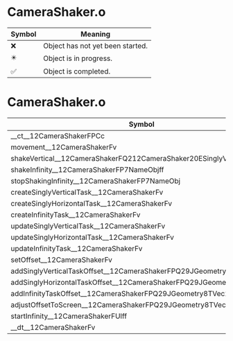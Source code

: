 # CameraShaker.o
| Symbol | Meaning 
| ------------- | ------------- 
| :x: | Object has not yet been started. 
| :eight_pointed_black_star: | Object is in progress. 
| :white_check_mark: | Object is completed. 


# CameraShaker.o
| Symbol | Decompiled? |
| ------------- | ------------- |
| __ct__12CameraShakerFPCc | :white_check_mark: |
| movement__12CameraShakerFv | :white_check_mark: |
| shakeVertical__12CameraShakerFQ212CameraShaker20ESinglyVerticalPower | :white_check_mark: |
| shakeInfinity__12CameraShakerFP7NameObjff | :white_check_mark: |
| stopShakingInfinity__12CameraShakerFP7NameObj | :white_check_mark: |
| createSinglyVerticalTask__12CameraShakerFv | :white_check_mark: |
| createSinglyHorizontalTask__12CameraShakerFv | :white_check_mark: |
| createInfinityTask__12CameraShakerFv | :white_check_mark: |
| updateSinglyVerticalTask__12CameraShakerFv | :white_check_mark: |
| updateSinglyHorizontalTask__12CameraShakerFv | :white_check_mark: |
| updateInfinityTask__12CameraShakerFv | :white_check_mark: |
| setOffset__12CameraShakerFv | :white_check_mark: |
| addSinglyVerticalTaskOffset__12CameraShakerFPQ29JGeometry8TVec2&lt;f&gt; | :white_check_mark: |
| addSinglyHorizontalTaskOffset__12CameraShakerFPQ29JGeometry8TVec2&lt;f&gt; | :white_check_mark: |
| addInfinityTaskOffset__12CameraShakerFPQ29JGeometry8TVec2&lt;f&gt; | :white_check_mark: |
| adjustOffsetToScreen__12CameraShakerFPQ29JGeometry8TVec2&lt;f&gt; | :x: |
| startInfinity__12CameraShakerFUlff | :white_check_mark: |
| __dt__12CameraShakerFv | :white_check_mark: |
